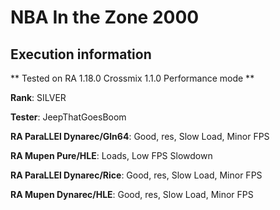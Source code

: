 # NBA In the Zone 2000 

## Execution information

** Tested on RA 1.18.0 Crossmix 1.1.0 Performance mode **

**Rank**: SILVER

**Tester**: JeepThatGoesBoom


**RA ParaLLEl Dynarec/Gln64**: Good, res, Slow Load, Minor FPS

**RA Mupen Pure/HLE**: Loads, Low FPS Slowdown

**RA ParaLLEl Dynarec/Rice**: Good, res, Slow Load, Minor FPS

**RA Mupen Dynarec/HLE**: Good, res, Slow Load, Minor FPS